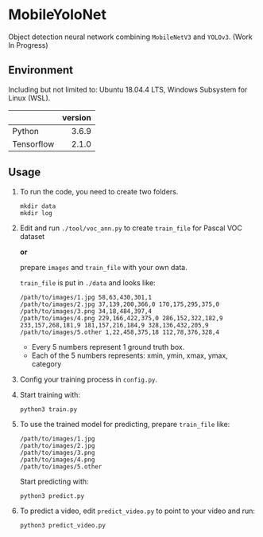 # MobileYoloNet
Object detection neural network combining `MobileNetV3` and `YOLOv3`. (Work In Progress)


## Environment
Including but not limited to: Ubuntu 18.04.4 LTS, Windows Subsystem for Linux (WSL).

|  | version |
| ------ | ------: |
| Python | 3.6.9 |
| Tensorflow | 2.1.0 |


## Usage
1. To run the code, you need to create two folders.
   ```shell
   mkdir data
   mkdir log
   ```

2. Edit and run `./tool/voc_ann.py` to create `train_file` for Pascal VOC dataset

   **or**

   prepare `images` and `train_file` with your own data.

   `train_file` is put in `./data` and looks like:
   ```
   /path/to/images/1.jpg 58,63,430,301,1
   /path/to/images/2.jpg 37,139,200,366,0 170,175,295,375,0
   /path/to/images/3.png 34,18,484,397,4
   /path/to/images/4.png 229,166,422,375,0 286,152,322,182,9 233,157,268,181,9 181,157,216,184,9 328,136,432,205,9
   /path/to/images/5.other 1,22,458,375,18 112,78,376,328,4
   ```
   - Every 5 numbers represent 1 ground truth box.
   - Each of the 5 numbers represents: xmin, ymin, xmax, ymax, category

3. Config your training process in `config.py`.

4. Start training with:
   ```shell
   python3 train.py
   ```

5. To use the trained model for predicting, prepare `train_file` like:
   ```
   /path/to/images/1.jpg
   /path/to/images/2.jpg
   /path/to/images/3.png
   /path/to/images/4.png
   /path/to/images/5.other
   ```
   Start predicting with:
   ```shell
   python3 predict.py
   ```

6. To predict a video, edit `predict_video.py` to point to your video and run:
   ```shell
   python3 predict_video.py
   ```
